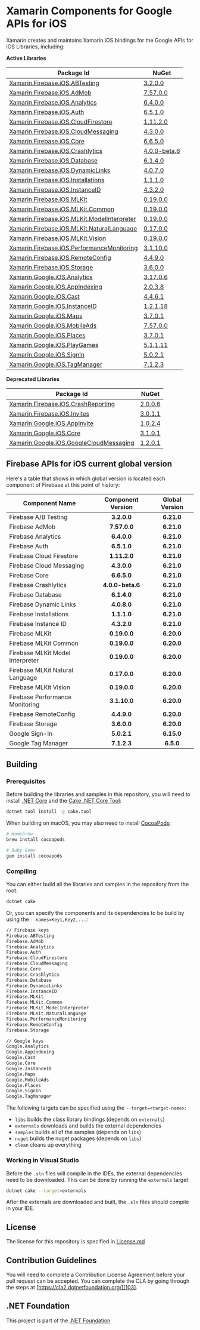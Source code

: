 # Xamarin Components for Google APIs for iOS

Xamarin creates and maintains Xamarin.iOS bindings for the Google APIs for iOS Libraries, including:

**Active Libraries**

| Package Id                                                                   | NuGet                                        |
|------------------------------------------------------------------------------|----------------------------------------------|
| [Xamarin.Firebase.iOS.ABTesting][F.ABTesting.Name]                           | [3.2.0.0][F.ABTesting.Package]               |
| [Xamarin.Firebase.iOS.AdMob][F.AdMob.Name]                                   | [7.57.0.0][F.AdMob.Package]                  |
| [Xamarin.Firebase.iOS.Analytics][F.Analytics.Name]                           | [6.4.0.0][F.Analytics.Package]               |
| [Xamarin.Firebase.iOS.Auth][F.Auth.Name]                                     | [6.5.1.0][F.Auth.Package]                    |
| [Xamarin.Firebase.iOS.CloudFirestore][F.CloudFirestore.Name]                 | [1.11.2.0][F.CloudFirestore.Package]         |
| [Xamarin.Firebase.iOS.CloudMessaging][F.CloudMessaging.Name]                 | [4.3.0.0][F.CloudMessaging.Package]          |
| [Xamarin.Firebase.iOS.Core][F.Core.Name]                                     | [6.6.5.0][F.Core.Package]                    |
| [Xamarin.Firebase.iOS.Crashlytics][F.Crashlytics.Name]                       | [4.0.0-beta.6][F.Crashlytics.Package]        |
| [Xamarin.Firebase.iOS.Database][F.Database.Name]                             | [6.1.4.0][F.Database.Package]                |
| [Xamarin.Firebase.iOS.DynamicLinks][F.DynamicLinks.Name]                     | [4.0.7.0][F.DynamicLinks.Package]            |
| [Xamarin.Firebase.iOS.Installations][F.Installations.Name]                   | [1.1.1.0][F.Installations.Package]           |
| [Xamarin.Firebase.iOS.InstanceID][F.InstanceID.Name]                         | [4.3.2.0][F.InstanceID.Package]              |
| [Xamarin.Firebase.iOS.MLKit][F.MLKit.Name]                                   | [0.19.0.0][F.MLKit.Package]                  |
| [Xamarin.Firebase.iOS.MLKit.Common][F.MLKit.Common.Name]                     | [0.19.0.0][F.MLKit.Common.Package]           |
| [Xamarin.Firebase.iOS.MLKit.ModelInterpreter][F.MLKit.ModelInterpreter.Name] | [0.19.0.0][F.MLKit.ModelInterpreter.Package] |
| [Xamarin.Firebase.iOS.MLKit.NaturalLanguage][F.MLKit.NaturalLanguage.Name]   | [0.17.0.0][F.MLKit.NaturalLanguage.Package]  |
| [Xamarin.Firebase.iOS.MLKit.Vision][F.MLKit.Vision.Name]                     | [0.19.0.0][F.MLKit.Vision.Package]           |
| [Xamarin.Firebase.iOS.PerformanceMonitoring][F.PerformanceMonitoring.Name]   | [3.1.10.0][F.PerformanceMonitoring.Package]  |
| [Xamarin.Firebase.iOS.RemoteConfig][F.RemoteConfig.Name]                     | [4.4.9.0][F.RemoteConfig.Package]            |
| [Xamarin.Firebase.iOS.Storage][F.Storage.Name]                               | [3.6.0.0][F.Storage.Package]                 |
| [Xamarin.Google.iOS.Analytics][G.Analytics.Name]                             | [3.17.0.6][G.Analytics.Package]              |
| [Xamarin.Google.iOS.AppIndexing][G.AppIndexing.Name]                         | [2.0.3.8][G.AppIndexing.Package]             |
| [Xamarin.Google.iOS.Cast][G.Cast.Name]                                       | [4.4.6.1][G.Cast.Package]                    |
| [Xamarin.Google.iOS.InstanceID][G.InstanceID.Name]                           | [1.2.1.18][G.InstanceID.Package]             |
| [Xamarin.Google.iOS.Maps][G.Maps.Name]                                       | [3.7.0.1][G.Maps.Package]                    |
| [Xamarin.Google.iOS.MobileAds][G.MobileAds.Name]                             | [7.57.0.0][G.MobileAds.Package]              |
| [Xamarin.Google.iOS.Places][G.Places.Name]                                   | [3.7.0.1][G.Places.Package]                  |
| [Xamarin.Google.iOS.PlayGames][G.PlayGames.Name]                             | [5.1.1.11][G.PlayGames.Package]              |
| [Xamarin.Google.iOS.SignIn][G.SignIn.Name]                                   | [5.0.2.1][G.SignIn.Package]                  |
| [Xamarin.Google.iOS.TagManager][G.TagManager.Name]                           | [7.1.2.3][G.TagManager.Package]              |

**Deprecated Libraries**

| Package Id                                                                 | NuGet                                      |
|----------------------------------------------------------------------------|--------------------------------------------|
| [Xamarin.Firebase.iOS.CrashReporting][F.CrashReporting.Name]               | [2.0.0.6][F.CrashReporting.Package]        |
| [Xamarin.Firebase.iOS.Invites][F.Invites.Name]                             | [3.0.1.1][F.Invites.Package]               |
| [Xamarin.Google.iOS.AppInvite][G.AppInvite.Name]                           | [1.0.2.4][G.AppInvite.Package]             |
| [Xamarin.Google.iOS.Core][G.Core.Name]                                     | [3.1.0.1][G.Core.Package]                  |
| [Xamarin.Google.iOS.GoogleCloudMessaging][G.GoogleCloudMessaging.Name]     | [1.2.0.1][G.GoogleCloudMessaging.Package]  |

## Firebase APIs for iOS current global version

Here's a table that shows in which global version is located each component of Firebase at this point of history:

| Component Name                   | Component Version | Global Version |
|----------------------------------|:-----------------:|:--------------:|
| Firebase A/B Testing             | **3.2.0.0**       | **6.21.0**     |
| Firebase AdMob                   | **7.57.0.0**      | **6.21.0**     |
| Firebase Analytics               | **6.4.0.0**       | **6.21.0**     |
| Firebase Auth                    | **6.5.1.0**       | **6.21.0**     |
| Firebase Cloud Firestore         | **1.11.2.0**      | **6.21.0**     |
| Firebase Cloud Messaging         | **4.3.0.0**       | **6.21.0**     |
| Firebase Core                    | **6.6.5.0**       | **6.21.0**     |
| Firebase Crashlytics             | **4.0.0-beta.6**  | **6.21.0**     |
| Firebase Database                | **6.1.4.0**       | **6.21.0**     |
| Firebase Dynamic Links           | **4.0.8.0**       | **6.21.0**     |
| Firebase Installations           | **1.1.1.0**       | **6.21.0**     |
| Firebase Instance ID             | **4.3.2.0**       | **6.21.0**     |
| Firebase MLKit                   | **0.19.0.0**      | **6.20.0**     |
| Firebase MLKit Common            | **0.19.0.0**      | **6.20.0**     |
| Firebase MLKit Model Interpreter | **0.19.0.0**      | **6.20.0**     |
| Firebase MLKit Natural Language  | **0.17.0.0**      | **6.20.0**     |
| Firebase MLKit Vision            | **0.19.0.0**      | **6.20.0**     |
| Firebase Performance Monitoring  | **3.1.10.0**      | **6.20.0**     |
| Firebase RemoteConfig            | **4.4.9.0**       | **6.20.0**     |
| Firebase Storage                 | **3.6.0.0**       | **6.20.0**     |
| Google Sign-In                   | **5.0.2.1**       | **6.15.0**     |
| Google Tag Manager               | **7.1.2.3**       | **6.5.0**      |

## Building 

### Prerequisites

Before building the libraries and samples in this repository, you will need to install [.NET Core][30] and the [Cake .NET Core Tool][32]:

```sh
dotnet tool install -g cake.tool
```

When building on macOS, you may also need to install [CocoaPods][31]:

```sh
# Homebrew
brew install cocoapods

# Ruby Gems
gem install cocoapods
```

### Compiling

You can either build all the libraries and samples in the repository from the root:

```sh
dotnet cake
```

Or, you can specify the components and its dependencies to be build by using the `--names=Key1,Key2,...`:

```sh
// Firebase keys
Firebase.ABTesting
Firebase.AdMob
Firebase.Analytics
Firebase.Auth
Firebase.CloudFirestore
Firebase.CloudMessaging
Firebase.Core
Firebase.Crashlytics
Firebase.Database
Firebase.DynamicLinks
Firebase.InstanceID
Firebase.MLKit
Firebase.MLKit.Common
Firebase.MLKit.ModelInterpreter
Firebase.MLKit.NaturalLanguage
Firebase.PerformanceMonitoring
Firebase.RemoteConfig
Firebase.Storage

// Google keys
Google.Analytics
Google.Appindexing
Google.Cast
Google.Core
Google.InstanceID
Google.Maps
Google.MobileAds
Google.Places
Google.SignIn
Google.TagManager
```

The following targets can be specified using the `--target=<target-name>`:

 - `libs` builds the class library bindings (depends on `externals`)
 - `externals` downloads and builds the external dependencies
 - `samples` builds all of the samples (depends on `libs`)
 - `nuget` builds the nuget packages (depends on `libs`)
 - `clean` cleans up everything


### Working in Visual Studio

Before the `.sln` files will compile in the IDEs, the external dependencies need to be downloaded. This can be done by running the `externals` target:

```sh
dotnet cake --target=externals
```

After the externals are downloaded and built, the `.sln` files should compile in your IDE.

## License

The license for this repository is specified in 
[License.md](License.md)

## Contribution Guidelines

You will need to complete a Contribution License Agreement before your pull request can be accepted. You can complete the CLA by going through the steps at [https://cla2.dotnetfoundation.org/][103].

## .NET Foundation

This project is part of the [.NET Foundation][104]


[comment]: # (Path for active Firebase component folders)

[F.ABTesting.Name]: source/Firebase/ABTesting
[F.AdMob.Name]: source/Firebase/AdMob
[F.Analytics.Name]: source/Firebase/Analytics
[F.Auth.Name]: source/Firebase/Auth
[F.CloudFirestore.Name]: source/Firebase/CloudFirestore
[F.CloudMessaging.Name]: source/Firebase/CloudMessaging
[F.Core.Name]: source/Firebase/Core
[F.Crashlytics.Name]: source/Firebase/Crashlytics
[F.Database.Name]: source/Firebase/Database
[F.DynamicLinks.Name]: source/Firebase/DynamicLinks
[F.Installations.Name]: source/Firebase/Installations
[F.InstanceID.Name]: source/Firebase/InstanceID
[F.MLKit.Name]: source/Firebase/MLKit
[F.MLKit.Common.Name]: source/Firebase/MLKit.Common
[F.MLKit.ModelInterpreter.Name]: source/Firebase/MLKit.ModelInterpreter
[F.MLKit.NaturalLanguage.Name]: source/Firebase/MLKit.NaturalLanguage
[F.MLKit.Vision.Name]: source/Firebase/MLKit.Vision
[F.PerformanceMonitoring.Name]: source/Firebase/PerformanceMonitoring
[F.RemoteConfig.Name]: source/Firebase/RemoteConfig
[F.Storage.Name]: source/Firebase/Storage

[comment]: # (URL for active Firebase component NuGets)

[F.ABTesting.Package]: https://www.nuget.org/packages/Xamarin.Firebase.iOS.ABTesting/
[F.AdMob.Package]: https://www.nuget.org/packages/Xamarin.Firebase.iOS.AdMob/
[F.Analytics.Package]: https://www.nuget.org/packages/Xamarin.Firebase.iOS.Analytics/
[F.Auth.Package]: https://www.nuget.org/packages/Xamarin.Firebase.iOS.Auth/
[F.CloudFirestore.Package]: https://www.nuget.org/packages/Xamarin.Firebase.iOS.CloudFirestore/
[F.CloudMessaging.Package]: https://www.nuget.org/packages/Xamarin.Firebase.iOS.CloudMessaging/
[F.Core.Package]: https://www.nuget.org/packages/Xamarin.Firebase.iOS.Core/
[F.Crashlytics.Package]: https://www.nuget.org/packages/Xamarin.Firebase.iOS.Crashlytics/
[F.Database.Package]: https://www.nuget.org/packages/Xamarin.Firebase.iOS.Database/
[F.DynamicLinks.Package]: https://www.nuget.org/packages/Xamarin.Firebase.iOS.DynamicLinks/
[F.Installations.Package]: https://www.nuget.org/packages/Xamarin.Firebase.iOS.Installations/
[F.InstanceID.Package]: https://www.nuget.org/packages/Xamarin.Firebase.iOS.InstanceID/
[F.MLKit.Package]: https://www.nuget.org/packages/Xamarin.Firebase.iOS.MLKit/
[F.MLKit.Common.Package]: https://www.nuget.org/packages/Xamarin.Firebase.iOS.MLKit.Common/
[F.MLKit.ModelInterpreter.Package]: https://www.nuget.org/packages/Xamarin.Firebase.iOS.MLKit.ModelInterpreter/
[F.MLKit.NaturalLanguage.Package]: https://www.nuget.org/packages/Xamarin.Firebase.iOS.MLKit.NaturalLanguage/
[F.MLKit.Vision.Package]: https://www.nuget.org/packages/Xamarin.Firebase.iOS.MLKit.Vision/
[F.PerformanceMonitoring.Package]: https://www.nuget.org/packages/Xamarin.Firebase.iOS.PerformanceMonitoring/
[F.RemoteConfig.Package]: https://www.nuget.org/packages/Xamarin.Firebase.iOS.RemoteConfig/
[F.Storage.Package]: https://www.nuget.org/packages/Xamarin.Firebase.iOS.Storage/


[comment]: # (Path for active Google component folders)

[G.Analytics.Name]: source/Google/Analytics
[G.AppIndexing.Name]: source/Google/AppIndexing
[G.Cast.Name]: source/Google/Cast
[G.InstanceID.Name]: source/Google/InstanceID
[G.Maps.Name]: source/Google/Maps
[G.MobileAds.Name]: source/Google/MobileAds
[G.Places.Name]: source/Google/Places
[G.PlayGames.Name]: source/Google/PlayGames
[G.SignIn.Name]: source/Google/SignIn
[G.TagManager.Name]: source/Google/TagManager

[comment]: # (URL for active Google component NuGets)

[G.Analytics.Package]: https://www.nuget.org/packages/Xamarin.Google.iOS.Analytics/
[G.AppIndexing.Package]: https://www.nuget.org/packages/Xamarin.Google.iOS.AppIndexing/
[G.Cast.Package]: https://www.nuget.org/packages/Xamarin.Google.iOS.Cast/
[G.InstanceID.Package]: https://www.nuget.org/packages/Xamarin.Google.iOS.InstanceID/
[G.Maps.Package]: https://www.nuget.org/packages/Xamarin.Google.iOS.Maps/
[G.MobileAds.Package]: https://www.nuget.org/packages/Xamarin.Google.iOS.MobileAds/
[G.Places.Package]: https://www.nuget.org/packages/Xamarin.Google.iOS.Places/
[G.PlayGames.Package]: https://www.nuget.org/packages/Xamarin.Google.iOS.PlayGames/
[G.SignIn.Package]: https://www.nuget.org/packages/Xamarin.Google.iOS.SignIn/
[G.TagManager.Package]: https://www.nuget.org/packages/Xamarin.Google.iOS.TagManager/


[comment]: # (Path for deprecated Firebase component folders)

[F.CrashReporting.Name]: source/Firebase/CrashReporting
[F.Invites.Name]: source/Firebase/Invites

[comment]: # (URL for deprecated Firebase component NuGets)

[F.CrashReporting.Package]: https://www.nuget.org/packages/Xamarin.Firebase.iOS.CrashReporting/
[F.Invites.Package]: https://www.nuget.org/packages/Xamarin.Firebase.iOS.Invites/

[comment]: # (Path for deprecated Google component folders)

[G.AppInvite.Name]: source/Google/AppInvite
[G.Core.Name]: source/Google/Core
[G.GoogleCloudMessaging.Name]: source/Google/GoogleCloudMessaging

[comment]: # (URL for deprecated Google component NuGets)

[G.AppInvite.Package]: https://www.nuget.org/packages/Xamarin.Google.iOS.AppInvite/
[G.Core.Package]: https://www.nuget.org/packages/Xamarin.Google.iOS.Core/
[G.GoogleCloudMessaging.Package]: https://www.nuget.org/packages/Xamarin.Google.iOS.GoogleCloudMessaging/


[101]: https://cocoapods.org/
[102]: http://cakebuild.net
[103]: https://cla2.dotnetfoundation.org/
[104]: http://www.dotnetfoundation.org/projects

[30]: https://dotnet.microsoft.com/download
[31]: https://cocoapods.org/
[32]: http://cakebuild.net
[33]: https://cla2.dotnetfoundation.org/
[34]: http://www.dotnetfoundation.org/projects

